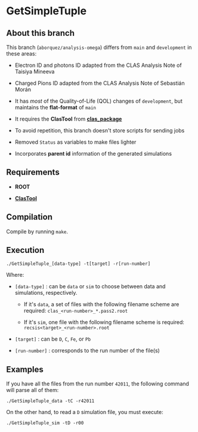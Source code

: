 GetSimpleTuple
==============

## About this branch

This branch (`aborquez/analysis-omega`) differs from `main` and `development` in these areas:

* Electron ID and photons ID adapted from the CLAS Analysis Note of Taisiya Mineeva

* Charged Pions ID adapted from the CLAS Analysis Note of Sebastián Morán

* It has *most* of the Quality-of-Life (QOL) changes of `development`, but maintains the **flat-format** of `main`

* It requires the **ClasTool** from [**clas_package**](http://github.com/utfsm-eg2-data-analysis/clas_package)

* To avoid repetition, this branch doesn't store scripts for sending jobs

* Removed `Status` as variables to make files lighter

* Incorporates **parent id** information of the generated simulations

## Requirements

* **ROOT**

* [**ClasTool**](http://github.com/utfsm-eg2-data-analysis/clas_package)

## Compilation

Compile by running `make`.

## Execution

```
./GetSimpleTuple_[data-type] -t[target] -r[run-number]
```

Where:

* `[data-type]`
  : can be `data` or `sim` to choose between data and simulations, respectively.

  * If it's `data`, a set of files with the following filename scheme are required: `clas_<run-number>_*.pass2.root`

  * If it's `sim`, one file with the following filename scheme is required: `recsis<target>_<run-number>.root`

* `[target]`
  : can be `D`, `C`, `Fe`, or `Pb`

* `[run-number]`
  : corresponds to the run number of the file(s)

## Examples

If you have all the files from the run number `42011`, the following command will parse all of them:

```
./GetSimpleTuple_data -tC -r42011
```

On the other hand, to read a `D` simulation file, you must execute:

```
./GetSimpleTuple_sim -tD -r00
```
